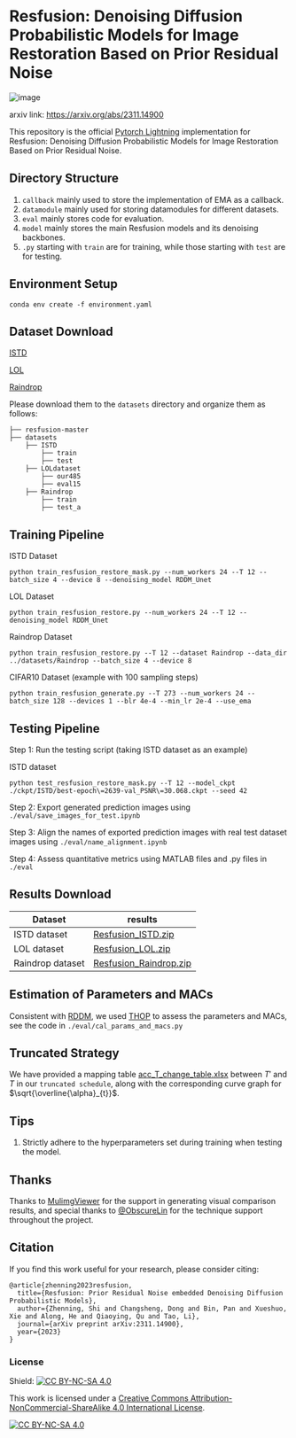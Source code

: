 # Resfusion: Denoising Diffusion Probabilistic Models for Image Restoration Based on Prior Residual Noise

![image](https://github.com/nkicsl/Resfusion/releases/download/v1.0/Visualization.jpg)

arxiv link: https://arxiv.org/abs/2311.14900

This repository is the official [Pytorch Lightning](https://github.com/Lightning-AI/pytorch-lightning) implementation for Resfusion: Denoising Diffusion Probabilistic Models for Image Restoration Based on Prior Residual Noise.

## Directory Structure
1. `callback` mainly used to store the implementation of EMA as a callback.
2. `datamodule` mainly used for storing datamodules for different datasets.
3. `eval` mainly stores code for evaluation.
4. `model` mainly stores the main Resfusion models and its denoising backbones.
5. `.py` starting with `train` are for training, while those starting with `test` are for testing.

## Environment Setup
    conda env create -f environment.yaml

## Dataset Download

[ISTD](https://github.com/DeepInsight-PCALab/ST-CGAN)

[LOL](https://daooshee.github.io/BMVC2018website/)

[Raindrop](https://github.com/rui1996/DeRaindrop)

Please download them to the `datasets` directory and organize them as follows:
```
├── resfusion-master
├── datasets
    ├── ISTD
        ├── train
        ├── test
    ├── LOLdataset
        ├── our485
        ├── eval15
    ├── Raindrop
        ├── train
        ├── test_a
```

## Training Pipeline

ISTD Dataset
    
    python train_resfusion_restore_mask.py --num_workers 24 --T 12 --batch_size 4 --device 8 --denoising_model RDDM_Unet 

LOL Dataset
    
    python train_resfusion_restore.py --num_workers 24 --T 12 --denoising_model RDDM_Unet

Raindrop Dataset
    
    python train_resfusion_restore.py --T 12 --dataset Raindrop --data_dir ../datasets/Raindrop --batch_size 4 --device 8

CIFAR10 Dataset (example with 100 sampling steps)
    
    python train_resfusion_generate.py --T 273 --num_workers 24 --batch_size 128 --devices 1 --blr 4e-4 --min_lr 2e-4 --use_ema


## Testing Pipeline

Step 1: Run the testing script (taking ISTD dataset as an example)

ISTD dataset

    python test_resfusion_restore_mask.py --T 12 --model_ckpt ./ckpt/ISTD/best-epoch\=2639-val_PSNR\=30.068.ckpt --seed 42

Step 2: Export generated prediction images using `./eval/save_images_for_test.ipynb`

Step 3: Align the names of exported prediction images with real test dataset images using `./eval/name_alignment.ipynb`

Step 4: Assess quantitative metrics using MATLAB files and .py files in `./eval`

## Results Download
| Dataset          | results                                                                                                                |
|------------------|------------------------------------------------------------------------------------------------------------------------|
| ISTD dataset     | [Resfusion_ISTD.zip](https://github.com/nkicsl/Resfusion/releases/download/v1.0/Resfusion_ISTD.zip)     |
| LOL dataset      | [Resfusion_LOL.zip](https://github.com/nkicsl/Resfusion/releases/download/v1.0/Resfusion_LOL.zip)      |
| Raindrop dataset | [Resfusion_Raindrop.zip](https://github.com/nkicsl/Resfusion/releases/download/v1.0/Resfusion_Raindrop.zip) |

## Estimation of Parameters and MACs
Consistent with [RDDM](https://github.com/nachifur/RDDM), we used [THOP](https://github.com/Lyken17/pytorch-OpCounter) to assess the parameters and MACs, see the code in `./eval/cal_params_and_macs.py`

## Truncated Strategy
We have provided a mapping table [acc_T_change_table.xlsx](https://github.com/nkicsl/Resfusion/releases/download/v1.0/acc_T_change_table.xlsx) between $T'$ and $T$ in our `truncated schedule`, along with the corresponding curve graph for $\sqrt{\overline{\alpha}_{t}}$.

## Tips
1. Strictly adhere to the hyperparameters set during training when testing the model.

## Thanks
Thanks to [MulimgViewer](https://github.com/nachifur/MulimgViewer) for the support in generating visual comparison results, and special thanks to [@ObscureLin](https://github.com/ObscureLin) for the technique support throughout the project.

## Citation
If you find this work useful for your research, please consider citing:
```
@article{zhenning2023resfusion,
  title={Resfusion: Prior Residual Noise embedded Denoising Diffusion Probabilistic Models},
  author={Zhenning, Shi and Changsheng, Dong and Bin, Pan and Xueshuo, Xie and Along, He and Qiaoying, Qu and Tao, Li},
  journal={arXiv preprint arXiv:2311.14900},
  year={2023}
}
```

### License
Shield: [![CC BY-NC-SA 4.0][cc-by-nc-sa-shield]][cc-by-nc-sa]

This work is licensed under a
[Creative Commons Attribution-NonCommercial-ShareAlike 4.0 International License][cc-by-nc-sa].

[![CC BY-NC-SA 4.0][cc-by-nc-sa-image]][cc-by-nc-sa]

[cc-by-nc-sa]: http://creativecommons.org/licenses/by-nc-sa/4.0/
[cc-by-nc-sa-image]: https://licensebuttons.net/l/by-nc-sa/4.0/88x31.png
[cc-by-nc-sa-shield]: https://img.shields.io/badge/License-CC%20BY--NC--SA%204.0-lightgrey.svg
